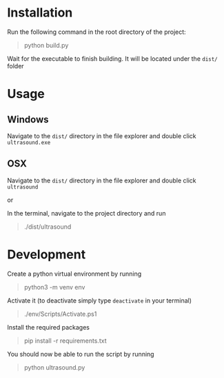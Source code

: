 # Installation

Run the following command in the root directory of the project:
> python build.py

Wait for the executable to finish building. It will be located under the `dist/` folder

# Usage

## Windows

Navigate to the `dist/` directory in the file explorer and double click `ultrasound.exe`

## OSX

Navigate to the `dist/` directory in the file explorer and double click `ultrasound`

or 

In the terminal, navigate to the project directory and run

> ./dist/ultrasound

# Development

Create a python virtual environment by running

> python3 -m venv env

Activate it (to deactivate simply type `deactivate` in your terminal)

> ./env/Scripts/Activate.ps1

Install the required packages

> pip install -r requirements.txt

You should now be able to run the script by running

> python ultrasound.py
